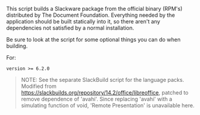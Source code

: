 This script builds a Slackware package from the official binary (RPM's)
distributed by The Document Foundation.  Everything needed by the
application should be built statically into it, so there aren't any
dependencies not satisfied by a normal installation.

Be sure to look at the script for some optional things you can do when
building.

For: 

    version >= 6.2.0

> NOTE: 
> See the separate SlackBuild script for the language packs.
> Modified from https://slackbuilds.org/repository/14.2/office/libreoffice, patched to remove dependence of 'avahi'.
> Since replacing 'avahi' with a simulating function of void, 'Remote Presentation' is unavailable here.
